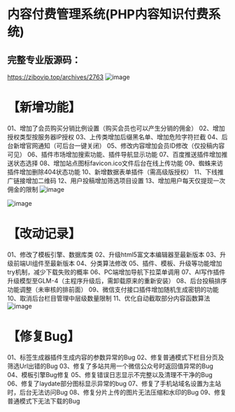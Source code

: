 # 内容付费管理系统(PHP内容知识付费系统)
## 完整专业版源码：
https://zibovip.top/archives/2763
![image](https://github.com/user-attachments/assets/63c24431-e70d-4b50-b873-f2e4da59ec86)

# 【新增功能】
01、增加了会员购买分销比例设置（购买会员也可以产生分销的佣金）
02、增加授权类型按服务器IP授权
03、上传类增加后缀黑名单、增加危险字符拦截
04、后台新增官网通知（可后台一键关闭）
05、修改内容增加会员ID修改（仅投稿内容可见）
06、插件市场增加搜索功能、插件导航显示功能
07、百度推送插件增加推送状态选择
08、增加站点图标favicon.ico文件后台在线上传功能
09、蜘蛛来访插件增加删除404状态功能
10、新增数据表单插件（需高级版授权）
11、下线推广链接增加二维码
12、用户投稿增加筛选项目设置
13、增加用户每天仅提现一次佣金的限制
![image](https://github.com/user-attachments/assets/630984e1-a830-4bf4-8952-27c1db9851b7)

![image](https://github.com/user-attachments/assets/6e25c929-cce3-493f-85f4-5982ab1d8ec8)

# 【改动记录】
01、修改了模板引擎、数据库类
02、升级html5富文本编辑器至最新版本
03、升级前端UI组件至最新版本
04、分类算法修改
05、插件、模板、升级等功能增加try机制，减少下载失败的概率
06、PC端增加导航下拉菜单调用
07、AI写作插件升级模型至GLM-4（主程序升级后，需卸载原来的重新安装）
08、后台投稿排序功能调整（未审核的排前面）
09、微信支付接口插件增加随机生成密钥的功能
10、取消后台栏目管理中层级数量限制
11、优化自动截取部分内容函数算法
![image](https://github.com/user-attachments/assets/3aad0146-232d-4358-b765-3eeeeac62357)

# 【修复Bug】
01、标签生成器插件生成内容的参数异常的Bug
02、修复普通模式下栏目分页及筛选Url出错的Bug
03、修复了多站共用一个微信公众号时返回值异常的Bug
04、模板引擎Bug修复
05、修复错误日志显示不完整以及清理不干净的Bug
06、修复了laydate部分图标显示异常的bug
07、修复了手机站域名设置为主站时，后台无法访问Bug
08、修复分片上传的图片无法压缩和水印的Bug
09、修复普通模式下无法下载的Bug
